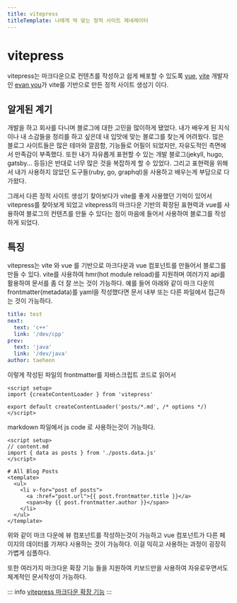 ```yaml
---
title: vitepress
titleTemplate: 나에게 딱 맞는 정적 사이트 제네레이터
---
```


# vitepress

vitepress는 마크다운으로 컨텐츠를 작성하고 쉽게 배포할 수 있도록 [vue](https://vuejs.org/), [vite](https://vite.dev/) 개발자인 [evan you](https://evanyou.me/)가 vite를 기반으로 만든 정적 사이트 생성기 이다.

## 알게된 계기

개발을 하고 회사를 다니며 블로그에 대한 고민을 많이하게 됐었다. 내가 배우게 된 지식이나 내 소감들을 정리를 하고 싶은데 내 입맛에 맞는 블로그를 찾는게 어려웠다. 많은 블로그 사이트들은 많은 테마와 깔끔함, 기능들로 어필이 되었지만, 자유도적인 측면에서 만족감이 부족했다. 또한 내가 자유롭게 표현할 수 있는 개발 블로그(jekyll, hugo, gatsby... 등등)은 반대로 너무 많은 것을 복잡하게 할 수 있었다. 그리고 표현력을 위해서 내가 사용하지 않았던 도구들(ruby, go, graphql)을 사용하고 배우는게 부담으로 다가왔다.

그래서 다른 정적 사이트 생성기 찾아보다가 vite를 좋게 사용했던 기억이 있어서 vitepress를 찾아보게 되었고 vitepress의 마크다운 기반의 확장된 표현력과 vue를 사용하여 블로그의 컨텐츠를 만들 수 있다는 점이 마음에 들어서 사용하여 블로그를 작성하게 되었다.

## 특징

vitepress는 vite 와 vue 를 기반으로 마크다운과 vue 컴포넌트를 만들어서 블로그를 만들 수 있다. vite를 사용하여 hmr(hot module reload)를 지원하며 여러가지 api를 활용하여 문서를 좀 더 잘 쓰는 것이 가능하다. 예를 들어 아래와 같이 마크 다운의 frontmatter(metadata)를 yaml을 작성했다면 문서 내부 또는 다른 파일에서 접근하는 것이 가능하다.

```yaml
title: test
next: 
  text: 'c++'
  link: '/dev/cpp'
prev: 
  text: 'java'
  link: '/dev/java'
author: taeheon
```

이렇게 작성된 파일의 frontmatter를 자바스크립트 코드로 읽어서

```vue:line-numbers
<script setup>
import {createContentLoader } from 'vitepress'

export default createContentLoader('posts/*.md', /* options */)
</script>
```

markdown 파일에서 js code 로 사용하는것이 가능하다.

```vue:line-numbers
<script setup>
// content.md
import { data as posts } from './posts.data.js'
</script>

# All Blog Posts
<template>
  <ul>
    <li v-for="post of posts">
      <a :href="post.url">{{ post.frontmatter.title }}</a>
      <span>by {{ post.frontmatter.author }}</span>
    </li>
  </ul>
</template>
```

위와 같이 마크 다운에 뷰 컴포넌트를 작성하는것이 가능하고 vue 컴포넌트가 다른 페이지의 데이터를 가져다 사용하는 것이 가능하다. 
이걸 익히고 사용하는 과정이 굉장히 가볍게 심플하다.

또한 여러가지 마크다운 확장 기능 들을 지원하여 키보드만을 사용하여 자유로우면서도 체계적인 문서작성이 가능하다.

::: info
[vitepress 마크다운 확장 기능](https://vitepress.dev/ko/guide/markdown)
:::